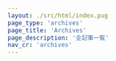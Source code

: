 ```yaml
---
layout: ./src/html/index.pug
page_type: 'archives'
page_title: 'Archives'
page_description: '全記事一覧'
nav_cr: 'archives'
---
```

